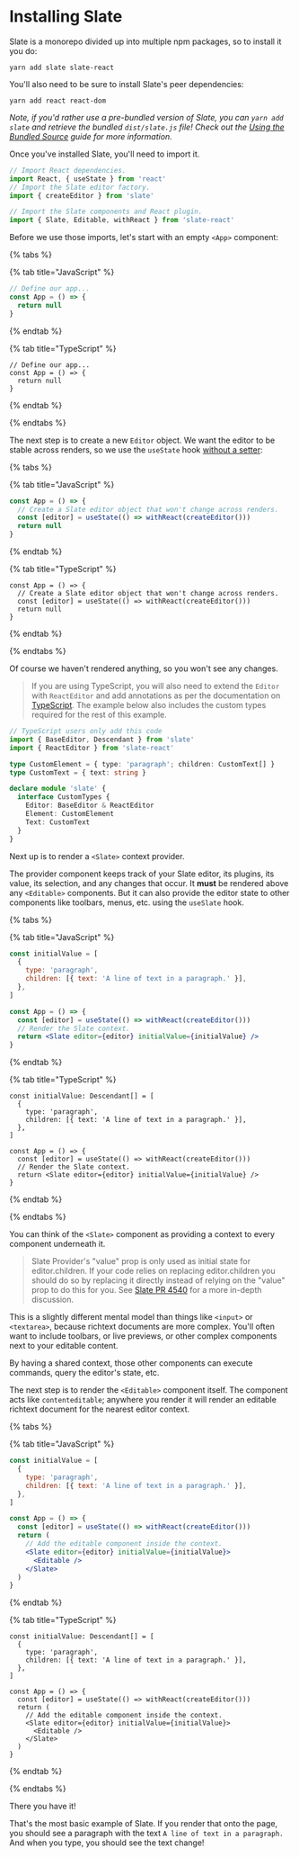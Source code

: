 # Installing Slate

Slate is a monorepo divided up into multiple npm packages, so to install it you do:

```text
yarn add slate slate-react
```

You'll also need to be sure to install Slate's peer dependencies:

```text
yarn add react react-dom
```

_Note, if you'd rather use a pre-bundled version of Slate, you can `yarn add slate` and retrieve the bundled `dist/slate.js` file! Check out the_ [_Using the Bundled Source_](xx-using-the-bundled-source.md) _guide for more information._

Once you've installed Slate, you'll need to import it.

```jsx
// Import React dependencies.
import React, { useState } from 'react'
// Import the Slate editor factory.
import { createEditor } from 'slate'

// Import the Slate components and React plugin.
import { Slate, Editable, withReact } from 'slate-react'
```

Before we use those imports, let's start with an empty `<App>` component:

{% tabs %}

{% tab title="JavaScript" %}

```jsx
// Define our app...
const App = () => {
  return null
}
```

{% endtab %}

{% tab title="TypeScript" %}

```tsx
// Define our app...
const App = () => {
  return null
}
```

{% endtab %}

{% endtabs %}

The next step is to create a new `Editor` object. We want the editor to be stable across renders, so we use the `useState` hook [without a setter](https://github.com/ianstormtaylor/slate/pull/3925#issuecomment-781179930):

{% tabs %}

{% tab title="JavaScript" %}

```jsx
const App = () => {
  // Create a Slate editor object that won't change across renders.
  const [editor] = useState(() => withReact(createEditor()))
  return null
}
```

{% endtab %}

{% tab title="TypeScript" %}

```tsx
const App = () => {
  // Create a Slate editor object that won't change across renders.
  const [editor] = useState(() => withReact(createEditor()))
  return null
}
```

{% endtab %}

{% endtabs %}

Of course we haven't rendered anything, so you won't see any changes.

> If you are using TypeScript, you will also need to extend the `Editor` with `ReactEditor` and add annotations as per the documentation on [TypeScript](../concepts/12-typescript.md). The example below also includes the custom types required for the rest of this example.

```typescript
// TypeScript users only add this code
import { BaseEditor, Descendant } from 'slate'
import { ReactEditor } from 'slate-react'

type CustomElement = { type: 'paragraph'; children: CustomText[] }
type CustomText = { text: string }

declare module 'slate' {
  interface CustomTypes {
    Editor: BaseEditor & ReactEditor
    Element: CustomElement
    Text: CustomText
  }
}
```

Next up is to render a `<Slate>` context provider.

The provider component keeps track of your Slate editor, its plugins, its value, its selection, and any changes that occur. It **must** be rendered above any `<Editable>` components. But it can also provide the editor state to other components like toolbars, menus, etc. using the `useSlate` hook.

{% tabs %}

{% tab title="JavaScript" %}

```jsx
const initialValue = [
  {
    type: 'paragraph',
    children: [{ text: 'A line of text in a paragraph.' }],
  },
]

const App = () => {
  const [editor] = useState(() => withReact(createEditor()))
  // Render the Slate context.
  return <Slate editor={editor} initialValue={initialValue} />
}
```

{% endtab %}

{% tab title="TypeScript" %}

```tsx
const initialValue: Descendant[] = [
  {
    type: 'paragraph',
    children: [{ text: 'A line of text in a paragraph.' }],
  },
]

const App = () => {
  const [editor] = useState(() => withReact(createEditor()))
  // Render the Slate context.
  return <Slate editor={editor} initialValue={initialValue} />
}
```

{% endtab %}

{% endtabs %}

You can think of the `<Slate>` component as providing a context to every component underneath it.

> Slate Provider's "value" prop is only used as initial state for editor.children. If your code relies on replacing editor.children you should do so by replacing it directly instead of relying on the "value" prop to do this for you. See [Slate PR 4540](https://github.com/ianstormtaylor/slate/pull/4540) for a more in-depth discussion.

This is a slightly different mental model than things like `<input>` or `<textarea>`, because richtext documents are more complex. You'll often want to include toolbars, or live previews, or other complex components next to your editable content.

By having a shared context, those other components can execute commands, query the editor's state, etc.

The next step is to render the `<Editable>` component itself. The component acts like `contenteditable`; anywhere you render it will render an editable richtext document for the nearest editor context.

{% tabs %}

{% tab title="JavaScript" %}

```jsx
const initialValue = [
  {
    type: 'paragraph',
    children: [{ text: 'A line of text in a paragraph.' }],
  },
]

const App = () => {
  const [editor] = useState(() => withReact(createEditor()))
  return (
    // Add the editable component inside the context.
    <Slate editor={editor} initialValue={initialValue}>
      <Editable />
    </Slate>
  )
}
```

{% endtab %}

{% tab title="TypeScript" %}

```tsx
const initialValue: Descendant[] = [
  {
    type: 'paragraph',
    children: [{ text: 'A line of text in a paragraph.' }],
  },
]

const App = () => {
  const [editor] = useState(() => withReact(createEditor()))
  return (
    // Add the editable component inside the context.
    <Slate editor={editor} initialValue={initialValue}>
      <Editable />
    </Slate>
  )
}
```

{% endtab %}

{% endtabs %}

There you have it!

That's the most basic example of Slate. If you render that onto the page, you should see a paragraph with the text `A line of text in a paragraph.` And when you type, you should see the text change!
